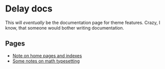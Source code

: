 # Delay docs
This will *eventually* be the documentation page for theme features. Crazy, I
know, that someone would bother writing documentation.


## Pages
+ [Note on home pages and indexes](homePages.md)
+ [Some notes on math typesetting](math.md)
